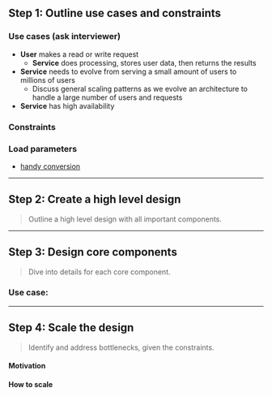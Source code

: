 ## Step 1: Outline use cases and constraints

### Use cases (ask interviewer)

* **User** makes a read or write request
    * **Service** does processing, stores user data, then returns the results
* **Service** needs to evolve from serving a small amount of users to millions of users
    * Discuss general scaling patterns as we evolve an architecture to handle a large number of users and requests
* **Service** has high availability

### Constraints

### Load parameters

* [handy conversion](back-of-env/#handy-conversion-guide)

---
## Step 2: Create a high level design

> Outline a high level design with all important components.

---

## Step 3: Design core components

> Dive into details for each core component.

### Use case:

---

## Step 4: Scale the design

> Identify and address bottlenecks, given the constraints.
#### Motivation

#### How to scale

